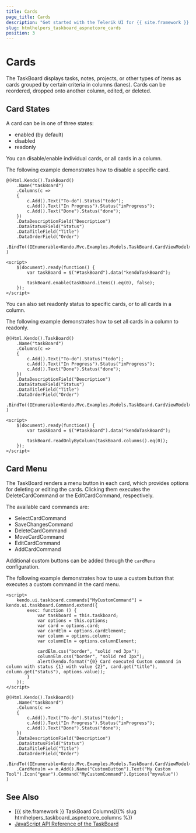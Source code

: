 ```yaml
---
title: Cards
page_title: Cards
description: "Get started with the Telerik UI for {{ site.framework }} TaskBoard and learn about its cards."
slug: htmlhelpers_taskboard_aspnetcore_cards
position: 3
---
```


# Cards

The TaskBoard displays tasks, notes, projects, or other types of items as cards grouped by certain criteria in columns (lanes). Cards can be reordered, dropped onto another column, edited, or deleted.

## Card States

A card can be in one of three states:

* enabled (by default)
* disabled
* readonly

You can disable/enable individual cards, or all cards in a column.

The following example demonstrates how to disable a specific card.

    @(Html.Kendo().TaskBoard()
        .Name("taskBoard")
        .Columns(c =>
        {
            c.Add().Text("To-do").Status("todo");
            c.Add().Text("In Progress").Status("inProgress");
            c.Add().Text("Done").Status("done");
        })
        .DataDescriptionField("Description")
        .DataStatusField("Status")
        .DataTitleField("Title")
        .DataOrderField("Order")
        .BindTo((IEnumerable<Kendo.Mvc.Examples.Models.TaskBoard.CardViewModel>)ViewBag.Cards)
    )

    <script>
        $(document).ready(function() {
            var taskBoard = $("#taskBoard").data("kendoTaskBoard");

            taskBoard.enable(taskBoard.items().eq(0), false);
        });
    </script>

You can also set readonly status to specific cards, or to all cards in a column.

The following example demonstrates how to set all cards in a column to readonly.

    @(Html.Kendo().TaskBoard()
        .Name("taskBoard")
        .Columns(c =>
        {
            c.Add().Text("To-do").Status("todo");
            c.Add().Text("In Progress").Status("inProgress");
            c.Add().Text("Done").Status("done");
        })
        .DataDescriptionField("Description")
        .DataStatusField("Status")
        .DataTitleField("Title")
        .DataOrderField("Order")
        .BindTo((IEnumerable<Kendo.Mvc.Examples.Models.TaskBoard.CardViewModel>)ViewBag.Cards)
    )

    <script>
        $(document).ready(function() {
            var taskBoard = $("#taskBoard").data("kendoTaskBoard");

            taskBoard.readOnlyByColumn(taskBoard.columns().eq(0));
        });
    </script>

## Card Menu

The TaskBoard renders a menu button in each card, which provides options for deleting or editing the cards. Clicking them executes the DeleteCardCommand or the EditCardCommand, respectively.

The available card commands are:

* SelectCardCommand
* SaveChangesCommand
* DeleteCardCommand
* MoveCardCommand
* EditCardCommand
* AddCardCommand

Additional custom buttons can be added through the `cardMenu` configuration.

The following example demonstrates how to use a custom button that executes a custom command in the card menu.

    <script>
        kendo.ui.taskboard.commands["MyCustomCommand"] = kendo.ui.taskboard.Command.extend({
            exec: function () {
                var taskboard = this.taskboard;
                var options = this.options;
                var card = options.card;
                var cardElm = options.cardElement;
                var column = options.column;
                var columnElm = options.columnElement;

                cardElm.css("border", "solid red 3px");
                columnElm.css("border", "solid red 3px");
                alert(kendo.format("{0} Card executed Custom command in column with status {1} with value {2}", card.get("title"), column.get("status"), options.value));
            } 
        });
    </script>

    @(Html.Kendo().TaskBoard()
        .Name("taskBoard")
        .Columns(c =>
        {
            c.Add().Text("To-do").Status("todo");
            c.Add().Text("In Progress").Status("inProgress");
            c.Add().Text("Done").Status("done");
        })
        .DataDescriptionField("Description")
        .DataStatusField("Status")
        .DataTitleField("Title")
        .DataOrderField("Order")
        .BindTo((IEnumerable<Kendo.Mvc.Examples.Models.TaskBoard.CardViewModel>)ViewBag.Cards)
        .CardMenu(m => m.Add().Name("CustomButton").Text("My Custom Tool").Icon("gear").Command("MyCustomCommand").Options("myvalue"))
    )

## See Also

* [{{ site.framework }} TaskBoard Columns]({% slug htmlhelpers_taskboard_aspnetcore_columns %})
* [JavaScript API Reference of the TaskBoard](https://docs.telerik.com/kendo-ui/api/javascript/ui/taskboard)
